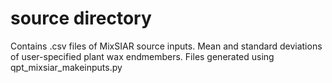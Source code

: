 # source directory
Contains .csv files of MixSIAR source inputs. Mean and standard deviations of user-specified plant wax endmembers. Files generated using qpt_mixsiar_makeinputs.py
